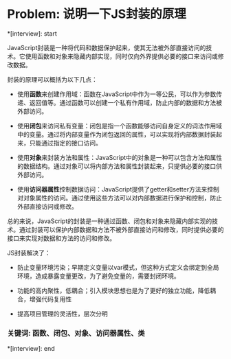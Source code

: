 # Problem: 说明一下JS封装的原理

*[interview]: start

JavaScript封装是一种将代码和数据保护起来，使其无法被外部直接访问的技术。它使用函数和对象来隐藏内部实现，同时仅向外界提供必要的接口来访问或修改数据。

封装的原理可以概括为以下几点：


- 使用**函数**来创建作用域：函数在JavaScript中作为一等公民，可以作为参数传递、返回值等。通过函数可以创建一个私有作用域，防止内部的数据和方法被外部访问。

- 使用**闭包**来访问私有变量：闭包是指一个函数能够访问自身定义的词法作用域中的变量。通过将内部变量作为闭包返回的属性，可以实现将内部数据封装起来，只能通过指定的接口访问。

- 使用**对象**来封装方法和属性：JavaScript中的对象是一种可以包含方法和属性的数据结构。通过对象可以将内部方法和属性封装起来，只提供必要的接口供外部访问。

- 使用**访问器属性**控制数据访问：JavaScript提供了getter和setter方法来控制对对象属性的访问。通过使用这些方法可以对内部数据进行保护和控制，防止外部直接访问或修改。

总的来说，JavaScript的封装是一种通过函数、闭包和对象来隐藏内部实现的技术。通过封装可以保护内部数据和方法不被外部直接访问和修改，同时提供必要的接口来实现对数据和方法的访问和修改。

JS封装解决了：

- 防止变量环境污染；早期定义变量以var模式，但这种方式定义会绑定到全局环境，造成暴露变量更改，为了避免变量的，需要封闭环境。

- 功能的高内聚性，低耦合；引入模块思想也是为了更好的独立功能，降低耦合，增强代码复用性

- 提高项目管理的灵活性，层次分明

### 关键词: 函数、闭包、对象、访问器属性、类
*[interview]: end
